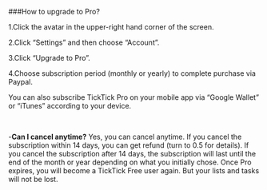 ###How to upgrade to Pro?

1.Click the avatar in the upper-right hand corner of the screen.

2.Click “Settings” and then choose “Account”.

3.Click “Upgrade to Pro”.

4.Choose subscription period (monthly or yearly) to complete purchase via Paypal.

You can also subscribe TickTick Pro on your mobile app via “Google Wallet” or “iTunes” according to your device.

<br />

-**Can I cancel anytime?**
Yes, you can cancel anytime. If you cancel the subscription within 14 days, you can get refund (turn to 0.5 for details). If you cancel the subscription after 14 days, the subscription will last until the end of the month or year depending on what you initially chose. Once Pro expires, you will become a TickTick Free user again. But your lists and tasks will not be lost.
